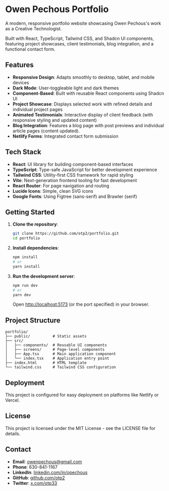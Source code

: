 # Owen Pechous Portfolio

A modern, responsive portfolio website showcasing Owen Pechous's work as a Creative Technologist.

Built with React, TypeScript, Tailwind CSS, and Shadcn UI components, featuring project showcases, client testimonials, blog integration, and a functional contact form.

## Features

- **Responsive Design**: Adapts smoothly to desktop, tablet, and mobile devices
- **Dark Mode**: User-toggleable light and dark themes
- **Component-Based**: Built with reusable React components using Shadcn UI
- **Project Showcase**: Displays selected work with refined details and individual project pages
- **Animated Testimonials**: Interactive display of client feedback (with responsive styling and updated content)
- **Blog Integration**: Features a blog page with post previews and individual article pages (content updated).
- **Netlify Forms**: Integrated contact form submission

## Tech Stack

- **React**: UI library for building component-based interfaces
- **TypeScript**: Type-safe JavaScript for better development experience
- **Tailwind CSS**: Utility-first CSS framework for rapid styling
- **Vite**: Next-generation frontend tooling for fast development
- **React Router**: For page navigation and routing
- **Lucide Icons**: Simple, clean SVG icons
- **Google Fonts**: Using Figtree (sans-serif) and Brawler (serif)

## Getting Started

1. **Clone the repository**:
   ```bash
   git clone https://github.com/otp2/portfolio.git
   cd portfolio
   ```
2. **Install dependencies**:
   ```bash
   npm install
   # or
   yarn install
   ```
3. **Run the development server**:
   ```bash
   npm run dev
   # or
   yarn dev
   ```
   Open [http://localhost:5173](http://localhost:5173) (or the port specified) in your browser.

## Project Structure

```
portfolio/
├── public/          # Static assets
├── src/
│   ├── components/  # Reusable UI components
│   ├── screens/     # Page-level components
│   ├── App.tsx      # Main application component
│   └── index.tsx    # Application entry point
├── index.html       # HTML template
└── tailwind.css     # Tailwind CSS configuration
```

## Deployment

This project is configured for easy deployment on platforms like Netlify or Vercel.

## License

This project is licensed under the MIT License - see the LICENSE file for details.

## Contact

- **Email**: owenpechous@gmail.com
- **Phone**: 630-841-1167
- **LinkedIn**: [linkedin.com/in/opechous](https://www.linkedin.com/in/opechous/)
- **GitHub**: [github.com/otp2](https://github.com/otp2)
- **Twitter**: [x.com/otp33](https://x.com/otp33)
